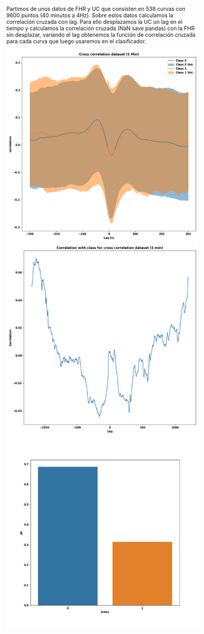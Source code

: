 Partimos de unos datos de FHR y UC que consisten en 538 curvas con 9600 puntos (40 minutos a 4Hz). 
Sobre estos datos calculamos la correlación cruzada con lag. Para ello desplazamos la UC un lag en el tiempo y
calculamos la correlación cruzada (NaN save pandas) con la FHR sin desplazar, variando el lag obtenemos la función de
correlación cruzada para cada curva que luego usaremos en el clasificador.


![Data desc by class](../Plots/cc_data/Desc_plot.png)
![Data correlation class](../Plots/cc_data/Class_correlation.png)
![Class Distribution](../Plots/cc_data/Class_Distribution.png)

